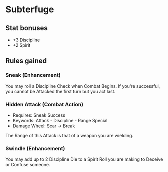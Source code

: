 # Subterfuge

## Stat bonuses

- +3 Discipline
- +2 Spirit

## Rules gained

### Sneak (Enhancement)

You may roll a Discipline Check when Combat Begins.
If you're successful, you cannot be Attacked the first turn but you act last.

### Hidden Attack (Combat Action)

- Requires: Sneak Success
- Keywords: Attack - Discipline - Range Special
- Damage Wheel: Scar -> Break

The Range of this Attack is that of a weapon you are wielding.

### Swindle (Enhancement)

You may add up to 2 Discipline Die to a Spirit Roll you are making to Deceive or Confuse someone.
